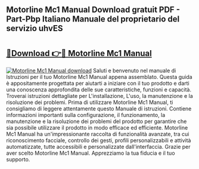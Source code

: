 ## Motorline Mc1 Manual Download gratuit PDF - Part-Pbp Italiano Manuale del proprietario del servizio uhvES

# <h2><a href="http://dfb46j.blite.top/?on=Motorline+Mc1+Manual">🔗Download 👉🔴 Motorline Mc1 Manual</a></h2>

[![Motorline Mc1 Manual download](https://i.imgur.com/lujVjoI.png)](http://dfb46j.blite.top/?on=Motorline+Mc1+Manual)
Saluti e benvenuto nel manuale di Istruzioni per il tuo Motorline Mc1 Manual appena assemblato. Questa guida è appositamente progettata per aiutarti a iniziare con il tuo prodotto e darti una conoscenza approfondita delle sue caratteristiche, funzioni e capacità. Troverai istruzioni dettagliate per L'installazione, L'uso, la manutenzione e la risoluzione dei problemi. Prima di utilizzare Motorline Mc1 Manual, ti consigliamo di leggere attentamente questo Manuale di istruzioni. Contiene informazioni importanti sulla configurazione, il funzionamento, la manutenzione e la risoluzione dei problemi del prodotto per garantire che sia possibile utilizzare il prodotto in modo efficace ed efficiente. Motorline Mc1 Manual ha un'impressionante raccolta di funzionalità avanzate, tra cui riconoscimento facciale, controllo dei gesti, profili personalizzabili e attività automatizzate, tutte accessibili e personalizzate dall'interfaccia. Grazie per aver scelto Motorline Mc1 Manual. Apprezziamo la tua fiducia e il tuo supporto.
